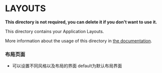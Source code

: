# LAYOUTS

**This directory is not required, you can delete it if you don't want to use it.**

This directory contains your Application Layouts.

More information about the usage of this directory in [the documentation](https://nuxtjs.org/guide/views#layouts).

### 布局页面
- 可以设置不同风格以及布局的界面 default为默认布局界面
